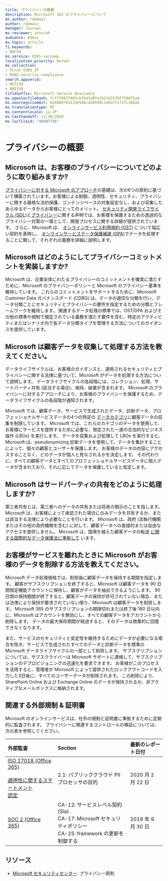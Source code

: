 ```yaml
---
title: プライバシーの概要
description: Microsoft 365 のプライバシーについて
ms.author: robmazz
author: robmazz
manager: laurawi
ms.reviewer: sosstah
audience: Admin
ms.topic: article
f1.keywords:
- NOCSH
ms.service: O365-seccomp
localization_priority: Normal
ms.collection:
- Strat_O365_IP
- M365-security-compliance
search.appverid:
- MET150
- MOE150
titleSuffix: Microsoft Service Assurance
ms.openlocfilehash: 7cf7f6937d85cb7b4fa07e2922d25fdff59675a9
ms.sourcegitcommit: 626b0076d133e588cd28598c149a7f272fc18bae
ms.translationtype: MT
ms.contentlocale: ja-JP
ms.lasthandoff: 11/30/2020
ms.locfileid: "49507736"
---
```

# <a name="privacy-overview"></a>プライバシーの概要

## <a name="how-does-microsoft-approach-privacy-for-customers"></a>Microsoft は、お客様のプライバシーについてどのように取り組みますか?

[プライバシーに対する Microsoft のアプローチ](https://privacy.microsoft.com/#whatinformationwecollectmodule)の基礎は、次の6つの原則に基づいて構築されています。お客様による制御、透明性、セキュリティ、プライバシーに関する厳格な法的保護、コンテンツベースの対象設定なし、および収集したあらゆるデータからお客様にとってのメリット。 [セキュリティ開発ライフサイクル (SDL)](https://www.microsoft.com/securityengineering/sdl/)と[プライバシー](https://privacy.microsoft.com/privacystatement)に関する声明では、お客様を保護するための透過的なプライバシー対策の一環として、開発プロセスに関する詳細が提供されています。 さらに、Microsoft は、 [オンラインサービス利用規約 (OST)](https://www.microsoft.com/licensing/product-licensing/products) について幅広い契約を表明し、 [オンラインサービスデータ保護補遺 (DPA)](https://www.microsoftvolumelicensing.com/DocumentSearch.aspx?Mode=3&DocumentTypeId=67)でデータを処理することに関して、それぞれの義務を詳細に説明します。

## <a name="how-does-microsoft-implement-its-privacy-commitments"></a>Microsoft はどのようにしてプライバシーコミットメントを実装しますか?

Microsoft は、企業全体にわたるプライバシーのコミットメントを確実に満たすために、Microsoft のプライバシーポリシーと Microsoft のプライバシー基準を維持しています。 これらのコミットメントをサポートするために、Microsoft Customer Data ガバナンスボード (CDBG) は、データの適切な分類を行い、データ分類ごとにセキュリティとプライバシーの要件を指定するための分類とフレームワークを維持します。 関連するデータ処理の標準では、OST/DPA およびその他の標準や規制で規定されている義務を満たす要件を含む、特定のアクティビティまたはシナリオ内で各データ分類タイプを管理する方法についてのガイダンスを提供しています。

## <a name="how-does-microsoft-collect-and-process-customer-data"></a>Microsoft は顧客データを収集して処理する方法を教えてください。

データライフサイクルは、お客様のガイダンスと、適用されるセキュリティとプライバシーに関する法律に基づいて、Microsoft がデータを処理する方法について説明します。 データライフサイクルの各段階には、コレクション、処理、サードパーティ共有 (該当する場合)、保持、破棄が含まれます。 Microsoft のプライバシーに対するアプローチにより、お客様のプライバシーを保護するため、データライフサイクルの各段階が通知されます。

Microsoft では、顧客データ、サービスで生成されたデータ、診断データ、プロフェッショナルサービスデータの4つの特定の [データカテゴリ](https://www.microsoft.com/trust-center/privacy/customer-data-definitions?rtc=1)に顧客データの収集を制限しています。 Microsoft では、これらのカテゴリのデータを使用して、お客様にサービスを提供するために必要な、限定された一連の合法的なビジネス操作 (LBOs) を実行します。 データを収集および処理して LBOs を実行すると、Microsoft は、pseudonymizing 診断データを使用して、データを集計することによって、個々の顧客とユーザーを保護します。 お客様のデータの内容にアクセスすることなく、どのデータが個人と見なされるかを決定します。 その代わりに、すべての顧客データとすべてのプロフェッショナルサービスデータに個人データが含まれており、それに応じてデータを保護していると仮定します。

## <a name="how-does-microsoft-handle-third-party-sharing"></a>Microsoft はサードパーティの共有をどのように処理しますか?

第三者共有とは、第三者へのデータの共有または将来の開示のことを指します。 Microsoft は、お客様によって承認された場合にのみデータを共有するか、または該当する法律により必要なことを行います。 Microsoft は、政府 (法執行機関またはその他の政府機関を含む) に対して、顧客データへの直接的または自由なアクセスを提供しません。 Microsoft は、国境を越えた顧客データの転送 [に関する国際的なデータ保護法に準拠して](https://www.microsoft.com/trust-center/privacy/data-location) います。

## <a name="how-does-microsoft-delete-customer-data-when-a-customer-leaves-the-service"></a>お客様がサービスを離れたときに Microsoft がお客様のデータを削除する方法を教えてください。

Microsoft データ処理規格では、削除後に顧客データを保持する期間を指定します。 顧客がサブスクリプションを終了すると、Microsoft は顧客データを 90 日間限定機能アカウントに保持し、顧客がデータを抽出できるようにします。 90 日間の保持期間が終了すると、顧客データの保持が許可されていない場合、または法律により保持が要求されていない限り、Microsoft は顧客データを削除します。 Microsoft 365 のサブスクリプションの期限切れまたは終了後 180 日以内に、Microsoft はアカウントを無効にし、すべての顧客データをアカウントから削除します。 データの最大保存期間が経過すると、そのデータは商業的に回復できなくなります。

また、サービスのセキュリティと安定性を維持するためにデータが必要になる場合を除き、サービスで生成されたすべてのデータと診断データを標準の Microsoft データライフサイクルの一部として削除します。 サブスクリプションについては、サブスクライバーは Microsoft サポートに連絡して、サブスクリプションのデプロビジョニングの迅速化を要求できます。 お客様がこのプロセスを活用すると、管理者が Microsoft によって提供されたロックアウトコードを入力した3日後に、すべてのユーザーデータが削除されます。 この削除により、SharePoint Online および Exchange Online のデータが保持されるか、非アクティブなメールボックスに格納されます。

## <a name="related-external-regulations--certifications"></a>関連する外部規制 & 証明書

Microsoft のオンラインサービスは、社外の規制と証明書に準拠するために定期的に監査されます。 プライバシーに関連するコントロールの検証については、次の表を参照してください。

| **外部監査** | **Section** | **最新のレポート日付** |
|:--------------------|:------------|:-----------------------|  
| [ISO 27018 (Office 365)](https://servicetrust.microsoft.com/ViewPage/MSComplianceGuideV3?command=Download&downloadType=Document&downloadId=d7864d4f-e053-4cc4-a964-fa526d07c3be&tab=7027ead0-3d6b-11e9-b9e1-290b1eb4cdeb&docTab=7027ead0-3d6b-11e9-b9e1-290b1eb4cdeb_ISO_Reports) <br><br> [適用性に関するステートメント](https://servicetrust.microsoft.com/ViewPage/MSComplianceGuide?command=Download&downloadType=Document&downloadId=8ee1e46b-2ada-4e7b-bb7d-4c55a8cb6fcd&docTab=4ce99610-c9c0-11e7-8c2c-f908a777fa4d_ISO_Reports) <br> [認定](https://servicetrust.microsoft.com/ViewPage/MSComplianceGuideV3?command=Download&downloadType=Document&downloadId=43e89534-f48d-42ea-a7a7-3523ff516036&tab=7027ead0-3d6b-11e9-b9e1-290b1eb4cdeb&docTab=7027ead0-3d6b-11e9-b9e1-290b1eb4cdeb_ISO_Reports) | 2.1: パブリッククラウド PII プロセッサの目的 | 2020 月 2 月 22 日 |
| [SOC 2 (Office 365)](https://servicetrust.microsoft.com/ViewPage/MSComplianceGuideV3?command=Download&downloadType=Document&downloadId=fa062990-e758-4ddc-ace3-7fb21a301d09&tab=7027ead0-3d6b-11e9-b9e1-290b1eb4cdeb&docTab=7027ead0-3d6b-11e9-b9e1-290b1eb4cdeb_SOC_/_SSAE_16_Rep-11e9-b9e1-290b1eb4cdeb_SOC_/_SSAE_16_Reports) | CA-12: サービスレベル契約 (Sla) <br> CA-17: Microsoft セキュリティポリシー <br> CA-25: framework の更新を制御する | 2019 年 9 月 30 日 |

## <a name="resources"></a>リソース

- [Microsoft セキュリティセンター](https://www.microsoft.com/trust-center/privacy): プライバシー原則
